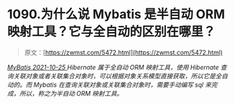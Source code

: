 <!--yml
category: 未分类
date: 0001-01-01 00:00:00
-->

# 1090.为什么说 Mybatis 是半自动 ORM 映射工具？它与全自动的区别在哪里？

> 原文：[https://zwmst.com/5472.html](https://zwmst.com/5472.html)

   [ *MyBatis* ](https://zwmst.com/mybatis)*[ <time datetime="2021-10-25T23:35:56+08:00"> 2021-10-25 </time> ](https://zwmst.com/5472.html)  Hibernate 属于全自动 ORM 映射工具，使用 Hibernate 查询关联对象或者关联集合对象时，可以根据对象关系模型直接获取，所以它是全自动的。而 Mybatis 在查询关联对象或关联集合对象时，需要手动编写 sql 来完成，所以，称之为半自动 ORM 映射工具。*